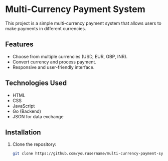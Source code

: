 # Multi-Currency Payment System

This project is a simple multi-currency payment system that allows users to make payments in different currencies.

## Features
- Choose from multiple currencies (USD, EUR, GBP, INR).
- Convert currency and process payment.
- Responsive and user-friendly interface.

## Technologies Used
- HTML
- CSS
- JavaScript
- Go (Backend)
- JSON for data exchange

## Installation
1. Clone the repository:
   ```bash
   git clone https://github.com/yourusername/multi-currency-payment-system.git
